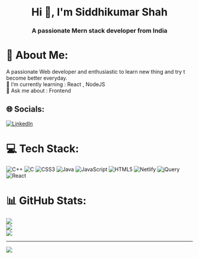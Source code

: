 <h1 align="center">Hi 👋, I'm Siddhikumar Shah</h1>
<h3 align="center">A passionate Mern stack developer from India</h3>

# 💫 About Me:
A passionate Web developer and enthusiastic to learn new thing and try t become better everyday.<br>🌱 I’m currently learning : React , NodeJS<br>💬 Ask me about : Frontend


## 🌐 Socials:
[![LinkedIn](https://img.shields.io/badge/LinkedIn-%230077B5.svg?logo=linkedin&logoColor=white)](https://linkedin.com/in/https://www.linkedin.com/in/dhiraj-udhani-5477681b7) 

# 💻 Tech Stack:
![C++](https://img.shields.io/badge/c++-%2300599C.svg?style=for-the-badge&logo=c%2B%2B&logoColor=white) ![C](https://img.shields.io/badge/c-%2300599C.svg?style=for-the-badge&logo=c&logoColor=white) ![CSS3](https://img.shields.io/badge/css3-%231572B6.svg?style=for-the-badge&logo=css3&logoColor=white) ![Java](https://img.shields.io/badge/java-%23ED8B00.svg?style=for-the-badge&logo=java&logoColor=white) ![JavaScript](https://img.shields.io/badge/javascript-%23323330.svg?style=for-the-badge&logo=javascript&logoColor=%23F7DF1E) ![HTML5](https://img.shields.io/badge/html5-%23E34F26.svg?style=for-the-badge&logo=html5&logoColor=white) ![Netlify](https://img.shields.io/badge/netlify-%23000000.svg?style=for-the-badge&logo=netlify&logoColor=#00C7B7) ![jQuery](https://img.shields.io/badge/jquery-%230769AD.svg?style=for-the-badge&logo=jquery&logoColor=white) ![React](https://img.shields.io/badge/react-%2320232a.svg?style=for-the-badge&logo=react&logoColor=%2361DAFB)
# 📊 GitHub Stats:
![](https://github-readme-stats.vercel.app/api?username=dhirajudhani&theme=react&hide_border=true&include_all_commits=false&count_private=false)<br/>
![](https://github-readme-streak-stats.herokuapp.com/?user=dhirajudhani&theme=react&hide_border=true)<br/>
![](https://github-readme-stats.vercel.app/api/top-langs/?username=dhirajudhani&theme=react&hide_border=true&include_all_commits=false&count_private=false&layout=compact)

---
[![](https://visitcount.itsvg.in/api?id=dhirajudhani&icon=0&color=0)](https://visitcount.itsvg.in)

<!-- Proudly created with GPRM ( https://gprm.itsvg.in ) -->
